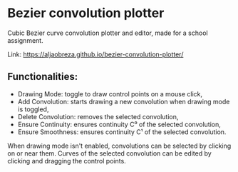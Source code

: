 # Bezier convolution plotter

Cubic Bezier curve convolution plotter and editor, made for a school assignment.

Link: https://aljaobreza.github.io/bezier-convolution-plotter/

Functionalities:
-
 - Drawing Mode: toggle to draw control points on a mouse click,
 - Add Convolution: starts drawing a new convolution when drawing mode is toggled,
 - Delete Convolution: removes the selected convolution,
 - Ensure Continuity: ensures continuity C⁰ of the selected convolution,
 - Ensure Smoothness: ensures continuity C¹ of the selected convolution.

When drawing mode isn't enabled, convolutions can be selected by clicking on or near them. Curves of the selected convolution can be edited by clicking and dragging the control points.
